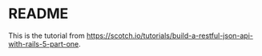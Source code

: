 # README

This is the tutorial from https://scotch.io/tutorials/build-a-restful-json-api-with-rails-5-part-one.